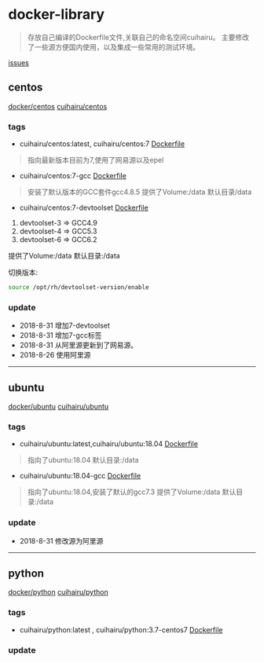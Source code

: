 # docker-library

>存放自己编译的Dockerfile文件,关联自己的命名空间cuihairu。
主要修改了一些源方便国内使用，以及集成一些常用的测试环境。

[issues](https://github.com/cuihairu/docker-libs/issues)

## centos

[docker/centos](https://hub.docker.com/_/centos/)
[cuihairu/centos](https://hub.docker.com/r/cuihairu/centos/)

### tags

- cuihairu/centos:latest, cuihairu/centos:7
[Dockerfile](https://github.com/cuihairu/docker-libs/blob/master/centos/7/Dockerfile)
>指向最新版本目前为7,使用了网易源以及epel

- cuihairu/centos:7-gcc
[Dockerfile](https://github.com/cuihairu/docker-libs/blob/master/centos/7/gcc/Dockerfile)
>安装了默认版本的GCC套件gcc4.8.5
提供了Volume:/data
默认目录/data

- cuihairu/centos:7-devtoolset
[Dockerfile](https://github.com/cuihairu/docker-libs/blob/master/centos/7/dev/Dockerfile)
1. devtoolset-3 => GCC4.9 
2. devtoolset-4 => GCC5.3 
3. devtoolset-6 => GCC6.2 

提供了Volume:/data
默认目录:/data

切换版本:

``` bash
source /opt/rh/devtoolset-version/enable 
```
### update
- 2018-8-31 增加7-devtoolset 
- 2018-8-31 增加7-gcc标签
- 2018-8-31 从阿里源更新到了网易源。
- 2018-8-26 使用阿里源

---

## ubuntu

[docker/ubuntu](https://hub.docker.com/_/ubuntu/)
[cuihairu/ubuntu](https://hub.docker.com/r/cuihairu/ubuntu/)

### tags

- cuihairu/ubuntu:latest,cuihairu/ubuntu:18.04
[Dockerfile](https://github.com/cuihairu/docker-libs/blob/master/ubuntu/18/Dockerfile)
>指向了ubuntu:18.04 
默认目录:/data

- cuihairu/ubuntu:18.04-gcc
[Dockerfile](https://github.com/cuihairu/docker-libs/blob/master/ubuntu/18/Dockerfile)
>指向了ubuntu:18.04,安装了默认的gcc7.3
提供了Volume:/data 
默认目录:/data


### update 

- 2018-8-31 修改源为阿里源

---

## python

[docker/python](https://hub.docker.com/_/python/)
[cuihairu/python](https://hub.docker.com/r/cuihairu/ubuntu/)

### tags
- cuihairu/python:latest , cuihairu/python:3.7-centos7 
[Dockerfile](https://github.com/cuihairu/docker-libs/blob/master/python/3.7/centos7/Dockerfile)

### update